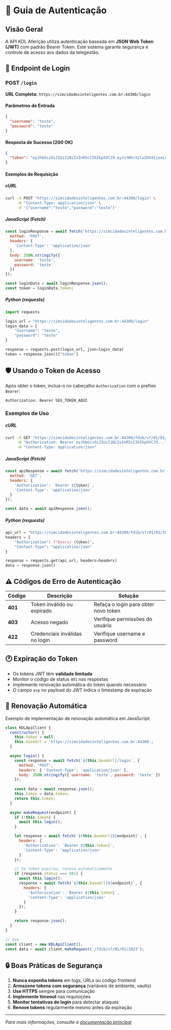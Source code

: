 # 🔐 Guia de Autenticação

## Visão Geral

A API KDL Aferição utiliza autenticação baseada em **JSON Web Token (JWT)** com padrão Bearer Token. Este sistema garante segurança e controle de acesso aos dados da telegestão.

## 🚪 Endpoint de Login

### **POST** `/login`

**URL Completa:** `https://simcidadesinteligentes.com.br:44300/login`

#### Parâmetros de Entrada

```json
{
  "username": "teste",
  "password": "teste"
}
```

#### Resposta de Sucesso (200 OK)

```json
{
  "token": "eyJhbGciOiJIUzI1NiIsInR5cCI6IkpXVCJ9.eyJiYW5rX2luZGV4IjoxLCJjb2R1c3IiOjEsImRhdGFiYXNlIjoiZGF0YWJhc2UxIiwiZXhwIjoxNzU1MTEyNjg3LCJpc19zdWJfdXNlciI6ZmFsc2UsInVzZXJuYW1lIjoidGVzdGUifQ.ifoZ0MiVuVbzdu925S8GJwAdTYjhifJtleTa7qDA9-A"
}
```

#### Exemplos de Requisição

##### cURL
```bash
curl -X POST "https://simcidadesinteligentes.com.br:44300/login" \
     -H "Content-Type: application/json" \
     -d '{"username":"teste","password":"teste"}'
```

##### JavaScript (Fetch)
```javascript
const loginResponse = await fetch('https://simcidadesinteligentes.com.br:44300/login', {
  method: 'POST',
  headers: {
    'Content-Type': 'application/json'
  },
  body: JSON.stringify({
    username: 'teste',
    password: 'teste'
  })
});

const loginData = await loginResponse.json();
const token = loginData.token;
```

##### Python (requests)
```python
import requests

login_url = "https://simcidadesinteligentes.com.br:44300/login"
login_data = {
    "username": "teste",
    "password": "teste"
}

response = requests.post(login_url, json=login_data)
token = response.json()["token"]
```

## 🛡️ Usando o Token de Acesso

Após obter o token, inclua-o no cabeçalho `Authorization` com o prefixo `Bearer`:

```
Authorization: Bearer SEU_TOKEN_AQUI
```

### Exemplos de Uso

##### cURL
```bash
curl -X GET "https://simcidadesinteligentes.com.br:44300/fdib/v7/01/01/2023" \
     -H "Authorization: Bearer eyJhbGciOiJIUzI1NiIsInR5cCI6IkpXVCJ9..." \
     -H "Content-Type: application/json"
```

##### JavaScript (Fetch)
```javascript
const apiResponse = await fetch('https://simcidadesinteligentes.com.br:44300/fdib/v7/01/01/2023', {
  method: 'GET',
  headers: {
    'Authorization': `Bearer ${token}`,
    'Content-Type': 'application/json'
  }
});

const data = await apiResponse.json();
```

##### Python (requests)
```python
api_url = "https://simcidadesinteligentes.com.br:44300/fdib/v7/01/01/2023"
headers = {
    "Authorization": f"Bearer {token}",
    "Content-Type": "application/json"
}

response = requests.get(api_url, headers=headers)
data = response.json()
```

## ⚠️ Códigos de Erro de Autenticação

| Código | Descrição | Solução |
|--------|-----------|---------|
| **401** | Token inválido ou expirado | Refaça o login para obter novo token |
| **403** | Acesso negado | Verifique permissões do usuário |
| **422** | Credenciais inválidas no login | Verifique username e password |

## 🕐 Expiração do Token

- Os tokens JWT têm **validade limitada**
- Monitor o código de status `401` nas respostas
- Implemente renovação automática do token quando necessário
- O campo `exp` no payload do JWT indica o timestamp de expiração

## 🔄 Renovação Automática

Exemplo de implementação de renovação automática em JavaScript:

```javascript
class KDLApiClient {
  constructor() {
    this.token = null;
    this.baseUrl = 'https://simcidadesinteligentes.com.br:44300';
  }

  async login() {
    const response = await fetch(`${this.baseUrl}/login`, {
      method: 'POST',
      headers: { 'Content-Type': 'application/json' },
      body: JSON.stringify({ username: 'teste', password: 'teste' })
    });
    
    const data = await response.json();
    this.token = data.token;
    return this.token;
  }

  async makeRequest(endpoint) {
    if (!this.token) {
      await this.login();
    }

    let response = await fetch(`${this.baseUrl}${endpoint}`, {
      headers: {
        'Authorization': `Bearer ${this.token}`,
        'Content-Type': 'application/json'
      }
    });

    // Se token expirou, renova automaticamente
    if (response.status === 401) {
      await this.login();
      response = await fetch(`${this.baseUrl}${endpoint}`, {
        headers: {
          'Authorization': `Bearer ${this.token}`,
          'Content-Type': 'application/json'
        }
      });
    }

    return response.json();
  }
}

// Uso
const client = new KDLApiClient();
const data = await client.makeRequest('/fdib/v7/01/01/2023');
```

## 🔒 Boas Práticas de Segurança

1. **Nunca exponha tokens** em logs, URLs ou código frontend
2. **Armazene tokens com segurança** (variáveis de ambiente, vaults)
3. **Use HTTPS** sempre para comunicação
4. **Implemente timeout** nas requisições
5. **Monitor tentativas de login** para detectar ataques
6. **Renove tokens** regularmente mesmo antes da expiração

---

*Para mais informações, consulte a [documentação principal](README.md)*
